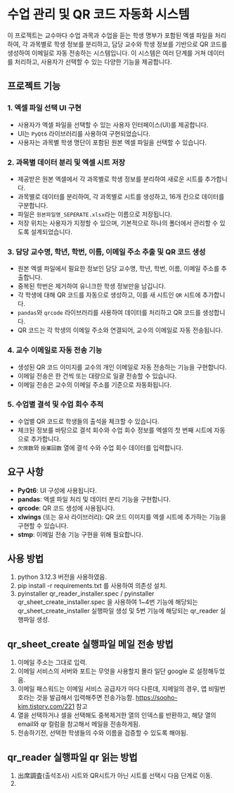 # 수업 관리 및 QR 코드 자동화 시스템

이 프로젝트는 교수마다 수업 과목과 수업을 듣는 학생 명부가 포함된 엑셀 파일을 처리하여, 각 과목별로 학생 정보를 분리하고, 담당 교수와 학생 정보를 기반으로 QR 코드를 생성하여 이메일로 자동 전송하는 시스템입니다. 이 시스템은 여러 단계를 거쳐 데이터를 처리하고, 사용자가 선택할 수 있는 다양한 기능을 제공합니다.

## 프로젝트 기능

### 1. 엑셀 파일 선택 UI 구현
- 사용자가 엑셀 파일을 선택할 수 있는 사용자 인터페이스(UI)를 제공합니다.
- UI는 `PyQt6` 라이브러리를 사용하여 구현되었습니다.
- 사용자는 과목별 학생 명단이 포함된 원본 엑셀 파일을 선택할 수 있습니다.
  
### 2. 과목별 데이터 분리 및 엑셀 시트 저장
- 제공받은 원본 엑셀에서 각 과목별로 학생 정보를 분리하여 새로운 시트를 추가합니다.
- 과목별로 데이터를 분리하여, 각 과목별로 시트를 생성하고, 16개 칸으로 데이터를 구분합니다.
- 파일은 `원본파일명_SEPERATE.xlsx`라는 이름으로 저장됩니다.
- 저장 위치는 사용자가 지정할 수 있으며, 기본적으로 하나의 폴더에서 관리할 수 있도록 설계되었습니다.

### 3. 담당 교수명, 학년, 학번, 이름, 이메일 주소 추출 및 QR 코드 생성
- 원본 엑셀 파일에서 필요한 정보인 담당 교수명, 학년, 학번, 이름, 이메일 주소를 추출합니다.
- 중복된 학번은 제거하여 유니크한 학생 정보만을 남깁니다.
- 각 학생에 대해 QR 코드를 자동으로 생성하고, 이를 새 시트인 `QR` 시트에 추가합니다.
- `pandas`와 `qrcode` 라이브러리를 사용하여 데이터를 처리하고 QR 코드를 생성합니다.
- QR 코드는 각 학생의 이메일 주소와 연결되어, 교수의 이메일로 자동 전송됩니다.

### 4. 교수 이메일로 자동 전송 기능
- 생성된 QR 코드 이미지를 교수의 개인 이메일로 자동 전송하는 기능을 구현합니다.
- 이메일 전송은 한 건씩 또는 대량으로 일괄 전송할 수 있습니다.
- 이메일 전송은 교수의 이메일 주소를 기준으로 자동화됩니다.

### 5. 수업별 결석 및 수업 회수 추적
- 수업별 QR 코드로 학생들의 출석을 체크할 수 있습니다.
- 체크된 정보를 바탕으로 결석 회수와 수업 회수 정보를 엑셀의 첫 번째 시트에 자동으로 추가합니다.
- `欠席数`와 `授業回数` 열에 결석 수와 수업 회수 데이터를 입력합니다.

## 요구 사항

- **PyQt6**: UI 구성에 사용됩니다.
- **pandas**: 엑셀 파일 처리 및 데이터 분리 기능을 구현합니다.
- **qrcode**: QR 코드 생성에 사용됩니다.
- **xlwings** (또는 유사 라이브러리): QR 코드 이미지를 엑셀 시트에 추가하는 기능을 구현할 수 있습니다.
- **stmp**: 이메일 전송 기능 구현을 위해 필요합니다.

## 사용 방법

1. python 3.12.3 버전을 사용하였음.
2. pip install -r requirements.txt 를 사용하여 의존성 설치.
3. pyinstaller qr_reader_installer.spec / pyinstaller qr_sheet_create_installer.spec 을 사용하여 1~4번 기능에 해당되는 qr_sheet_create_installer 실행파일 생성 및 5번 기능에 해당되는 qr_reader 실행파일 생성.

## qr_sheet_create 실행파일 메일 전송 방법
1. 이메일 주소는 그대로 입력.
2. 이메일 서비스의 서버와 포트는 무엇을 사용할지 몰라 일단 google 로 설정해두었음.
3. 이메일 패스워드는 이메일 서비스 공급자가 마다 다른데, 지메일의 경우, 앱 비밀번호라는 것을 발급해서 입력해주면 전송가능함. https://sooho-kim.tistory.com/221 참고
4. 열을 선택하거나 셀을 선택해도 중복제거한 열의 인덱스를 반환하고, 해당 열의 email와 qr 컬럼을 참고해서 메일을 전송하게됨.
5. 전송하기전, 선택한 학생들의 수와 이름을 검증할 수 있도록 해야됨.
## qr_reader 실행파일 qr 읽는 방법
1. 出席調査(출석조사) 시트와 QR시트가 아닌 시트를 선택시 다음 단계로 이동.
2. 